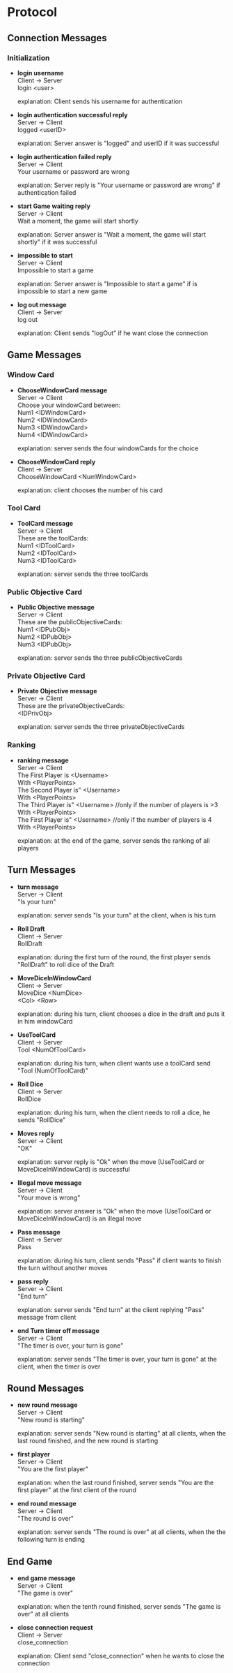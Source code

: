 # Protocol

## Connection Messages

### Initialization

* **login username** </br>
    Client -> Server </br>
    login <TAB>\<user> <TAB><password> </br>
    
    explanation: Client sends his username for authentication
    
* **login authentication successful reply** </br>
    Server -> Client </br>
    logged <TAB>\<userID> </br>

    explanation: Server answer is "logged" and userID if it was successful

* **login authentication failed reply** </br>
    Server -> Client </br>
    Your username or password are wrong </br>

    explanation: Server reply is "Your username or password are wrong" if authentication failed

* **start Game waiting reply** </br>
    Server -> Client </br>
    Wait a moment, the game will start shortly </br>

    explanation: Server answer is "Wait a moment, the game will start shortly" if it was successful

* **impossible to start** </br>
     Server -> Client </br>
     Impossible to start a game </br>

     explanation: Server answer is  "Impossible to start a game" if is impossible to start a new game
     
* **log out message** </br>
    Client -> Server</br>
    log out </br>
    
    explanation: Client sends "logOut" if he want close the connection
     
## Game Messages

### Window Card

* **ChooseWindowCard message** </br>
    Server -> Client </br>
    Choose your windowCard between: </br>
    Num1 <TAB>\<IDWindowCard> </br>
    Num2 <TAB>\<IDWindowCard> </br>
    Num3 <TAB>\<IDWindowCard> </br>
    Num4 <TAB>\<IDWindowCard> </br>

    explanation: server sends the four windowCards for the choice

* **ChooseWindowCard reply** </br> 
    Client -> Server </br>
    ChooseWindowCard <TAB>\<NumWindowCard> </br>
    
    explanation: client chooses the number of his card
    
### Tool Card

* **ToolCard message** </br>
    Server -> Client </br>
    These are the toolCards: </br>
    Num1 <TAB>\<IDToolCard> </br>
    Num2 <TAB>\<IDToolCard> </br>
    Num3 <TAB>\<IDToolCard> </br>

    explanation: server sends the three toolCards
    
### Public Objective Card

* **Public Objective message** </br>
    Server -> Client </br>
    These are the publicObjectiveCards: </br>
    Num1 <TAB>\<IDPubObj> </br>
    Num2 <TAB>\<IDPubObj> </br>
    Num3 <TAB>\<IDPubObj> </br>

    explanation: server sends the three publicObjectiveCards
    
### Private Objective Card

* **Private Objective message** </br>
    Server -> Client </br>
    These are the privateObjectiveCards: </br>
    \<IDPrivObj> </br>
    
    explanation: server sends the three privateObjectiveCards
    
### Ranking

* **ranking message** </br>
    Server -> Client </br>
    The First Player is <TAB>\<Username> </br>
    With <TAB>\<PlayerPoints> </br>
    The Second Player is" <TAB>\<Username> </br>
    With <TAB>\<PlayerPoints> </br>
    The Third Player is" <TAB>\<Username> //only if the number of players is >3 </br>
    With <TAB>\<PlayerPoints> </br>
    The First Player is" <TAB>\<Username> //only if the number of players is 4 </br>
    With <TAB>\<PlayerPoints> </br>
    
    explanation: at the end of the game, server sends the ranking of all players
   
## Turn Messages

* **turn message** </br>
    Server -> Client </br>
    "Is your turn" </br>

    explanation: server sends "Is your turn" at the client, when is his turn

* **Roll Draft** </br>
    Client -> Server </br>
    RollDraft </br>

    explanation: during the first turn of the round, the first player sends "RollDraft" to roll dice of the Draft

* **MoveDiceInWindowCard** </br>
    Client -> Server </br>
    MoveDice <TAB>\<NumDice> </br>
    \<Col> <TAB>\<Row> </br>

    explanation: during his turn, client chooses a dice in the draft and puts it in him windowCard
    
* **UseToolCard** </br>
    Client -> Server </br>
    Tool <TAB>\<NumOfToolCard> </br>

    explanation: during his turn, when client wants use a toolCard send "Tool (NumOfToolCard)"
    
* **Roll Dice** </br>
    Client -> Server </br>
    RollDice </br>

    explanation: during his turn, when the client needs to roll a dice, he sends "RollDice"

* **Moves reply** </br>
    Server -> Client </br>
    "OK" </br>

    explanation: server reply is "Ok" when the move (UseToolCard or MoveDiceInWindowCard) is successful

* **Illegal move message** </br>
    Server -> Client </br>
    "Your move is wrong" </br>

    explanation: server answer is "Ok" when the move (UseToolCard or MoveDiceInWindowCard) is an illegal move

* **Pass message** </br>
    Client -> Server</br>
    Pass</br>

    explanation: during his turn, client sends "Pass" if client wants to finish the turn without another moves
    
* **pass reply** </br>
    Server -> Client </br>
    "End turn" </br>

    explanation: server sends "End turn" at the client replying "Pass" message from client

* **end Turn timer off message** </br>
    Server -> Client </br>
    "The timer is over, your turn is gone" </br>

    explanation: server sends "The timer is over, your turn is gone" at the client, when the timer is over

## Round Messages </br>

* **new round message** </br>
    Server -> Client </br>
    "New round is starting" </br>

    explanation: server sends "New round is starting" at all clients, when the last round finished, and the new round
    is starting
 
* **first player** </br>
    Server -> Client </br>
    "You are the first player" </br>

    explanation: when the last round finished, server sends "You are the first player" at the first client of the round

* **end round message** </br>
    Server -> Client </br>
    "The round is over" </br>

    explanation: server sends "The round is over" at all clients, when the the following turn is ending
    
## End Game

* **end game message** </br>
    Server -> Client </br>
    "The game is over" </br>

    explanation: when the tenth round finished, server sends "The game is over" at all clients
    
* **close connection request** </br>
    Client -> Server </br>
    close_connection </br>
    
    explanation: Client send "close_connection" when he wants to close the connection
